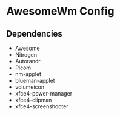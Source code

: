 # AwesomeWm Config

## Dependencies
- Awesome
- Nitrogen
- Autorandr
- Picom
- nm-applet
- blueman-applet
- volumeicon
- xfce4-power-manager
- xfce4-clipman
- xfce4-screenshooter

